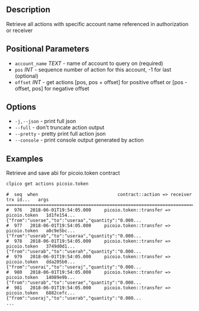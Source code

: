 ## Description
Retrieve all actions with specific account name referenced in authorization or receiver

## Positional Parameters
- `account_name` _TEXT_ - name of account to query on (required)
- `pos` _INT_ - sequence number of action for this account, -1 for last (optional)
- `offset` _INT_ - get actions [pos, pos + offset] for positive offset or [pos - offset, pos] for negative offset

## Options

- `-j,--json` - print full json
- `--full` - don't truncate action output
- `--pretty` - pretty print full action json
- `--console` - print console output generated by action

## Examples
Retrieve and save abi for picoio.token contract

```sh
clpico get actions picoio.token
```
```console
#  seq  when                              contract::action => receiver      trx id...   args
================================================================================================================
#  976   2018-06-01T19:54:05.000     picoio.token::transfer => picoio.token   1d1fe154... {"from":"userae","to":"useraa","quantity":"0.000...
#  977   2018-06-01T19:54:05.000     picoio.token::transfer => picoio.token   a0c9e5bc... {"from":"userab","to":"useraa","quantity":"0.000...
#  978   2018-06-01T19:54:05.000     picoio.token::transfer => picoio.token   3749d0d1... {"from":"userab","to":"userah","quantity":"0.000...
#  979   2018-06-01T19:54:05.000     picoio.token::transfer => picoio.token   dda205b0... {"from":"userai","to":"useraj","quantity":"0.000...
#  980   2018-06-01T19:54:05.000     picoio.token::transfer => picoio.token   14089e9b... {"from":"userab","to":"userae","quantity":"0.000...
#  981   2018-06-01T19:54:05.000     picoio.token::transfer => picoio.token   6882cefc... {"from":"useraj","to":"userab","quantity":"0.000...
...
```
